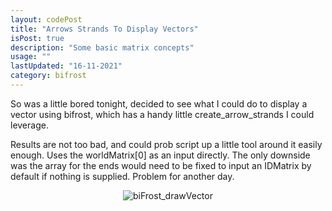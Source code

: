 ```yaml
---
layout: codePost
title: "Arrows Strands To Display Vectors"
isPost: true
description: "Some basic matrix concepts"
usage: ""
lastUpdated: "16-11-2021"
category: bifrost
---
```


So was a little bored tonight, decided to see what I could do to display a vector
using bifrost, which has a handy little create_arrow_strands I could leverage.

Results are not too bad, and could prob script up a little tool around it easily enough.
Uses the worldMatrix[0] as an input directly. The only downside was the array for the ends
would need to be fixed to input an IDMatrix by default if nothing is supplied. Problem for another day.

<center><img src="/assets/examples/bifrost_drawVec.gif" alt="biFrost_drawVector"></center>

